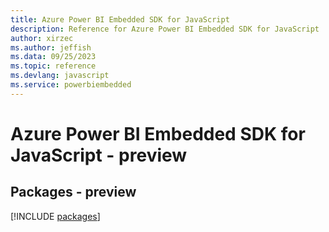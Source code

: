 ```yaml
---
title: Azure Power BI Embedded SDK for JavaScript
description: Reference for Azure Power BI Embedded SDK for JavaScript
author: xirzec
ms.author: jeffish
ms.data: 09/25/2023
ms.topic: reference
ms.devlang: javascript
ms.service: powerbiembedded
---
```

# Azure Power BI Embedded SDK for JavaScript - preview
## Packages - preview
[!INCLUDE [packages](power-bi-embedded-index.md)]